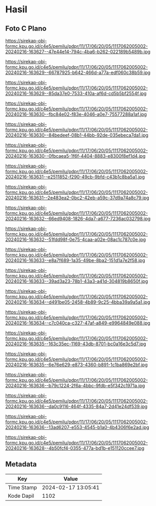 # Hasil

## Foto C Plano

https://sirekap-obj-formc.kpu.go.id/c4e5/pemilu/pdpr/11/17/06/20/05/1117062005002-20240216-163627--47e44e14-794c-4ba6-b262-022189b5489b.jpg

https://sirekap-obj-formc.kpu.go.id/c4e5/pemilu/pdpr/11/17/06/20/05/1117062005002-20240216-163629--66787925-b642-466d-a77a-edf060c38b59.jpg

https://sirekap-obj-formc.kpu.go.id/c4e5/pemilu/pdpr/11/17/06/20/05/1117062005002-20240216-163629--85da37e0-7533-410a-af6d-cd5b5bf2554f.jpg

https://sirekap-obj-formc.kpu.go.id/c4e5/pemilu/pdpr/11/17/06/20/05/1117062005002-20240216-163630--fbc84e02-f83e-4046-a0e7-75577288a1af.jpg

https://sirekap-obj-formc.kpu.go.id/c4e5/pemilu/pdpr/11/17/06/20/05/1117062005002-20240216-163630--84bedeef-08b1-44bb-92de-035ebeca7da1.jpg

https://sirekap-obj-formc.kpu.go.id/c4e5/pemilu/pdpr/11/17/06/20/05/1117062005002-20240216-163630--0fbcaea5-1f6f-4404-8883-e8300f8ef1d4.jpg

https://sirekap-obj-formc.kpu.go.id/c4e5/pemilu/pdpr/11/17/06/20/05/1117062005002-20240216-163631--e2511852-f290-49cb-9bfd-c43b1c8ba5a1.jpg

https://sirekap-obj-formc.kpu.go.id/c4e5/pemilu/pdpr/11/17/06/20/05/1117062005002-20240216-163631--2e483ea2-0bc2-42eb-a59c-37d9a74a8c79.jpg

https://sirekap-obj-formc.kpu.go.id/c4e5/pemilu/pdpr/11/17/06/20/05/1117062005002-20240216-163632--66ed9408-1826-4da7-a677-7236ac032798.jpg

https://sirekap-obj-formc.kpu.go.id/c4e5/pemilu/pdpr/11/17/06/20/05/1117062005002-20240216-163632--51fdd98f-0e75-4caa-a02e-08ac1c787c0e.jpg

https://sirekap-obj-formc.kpu.go.id/c4e5/pemilu/pdpr/11/17/06/20/05/1117062005002-20240216-163633--e8a7f689-1a35-49be-8ba2-151d1a7e2f58.jpg

https://sirekap-obj-formc.kpu.go.id/c4e5/pemilu/pdpr/11/17/06/20/05/1117062005002-20240216-163633--39ad3a23-78b1-43a3-a41d-304819b8650f.jpg

https://sirekap-obj-formc.kpu.go.id/c4e5/pemilu/pdpr/11/17/06/20/05/1117062005002-20240216-163634--d491be05-2458-4b89-9c25-4bba39a9a5a1.jpg

https://sirekap-obj-formc.kpu.go.id/c4e5/pemilu/pdpr/11/17/06/20/05/1117062005002-20240216-163634--c7c040ca-c327-47af-a849-e9964849e088.jpg

https://sirekap-obj-formc.kpu.go.id/c4e5/pemilu/pdpr/11/17/06/20/05/1117062005002-20240216-163635--163c35ec-1169-43db-8701-bc0a16e3c5d7.jpg

https://sirekap-obj-formc.kpu.go.id/c4e5/pemilu/pdpr/11/17/06/20/05/1117062005002-20240216-163635--6e76e629-e873-4360-b891-1c1ba869e2bf.jpg

https://sirekap-obj-formc.kpu.go.id/c4e5/pemilu/pdpr/11/17/06/20/05/1117062005002-20240216-163636--b79c1224-2f6a-4bbc-9fdb-e5f342c1971a.jpg

https://sirekap-obj-formc.kpu.go.id/c4e5/pemilu/pdpr/11/17/06/20/05/1117062005002-20240216-163636--da0c9116-464f-4335-84a7-2d41e24df539.jpg

https://sirekap-obj-formc.kpu.go.id/c4e5/pemilu/pdpr/11/17/06/20/05/1117062005002-20240216-163636--13ad6207-e553-4545-b1a0-4b4306f6e2ad.jpg

https://sirekap-obj-formc.kpu.go.id/c4e5/pemilu/pdpr/11/17/06/20/05/1117062005002-20240216-163628--4b50fcf4-0355-477a-bd1b-e151120ccee7.jpg


## Metadata

| Key        | Value               |
| ---------- | ------------------- |
| Time Stamp | 2024-02-17 13:05:41 |
| Kode Dapil | 1102                |




